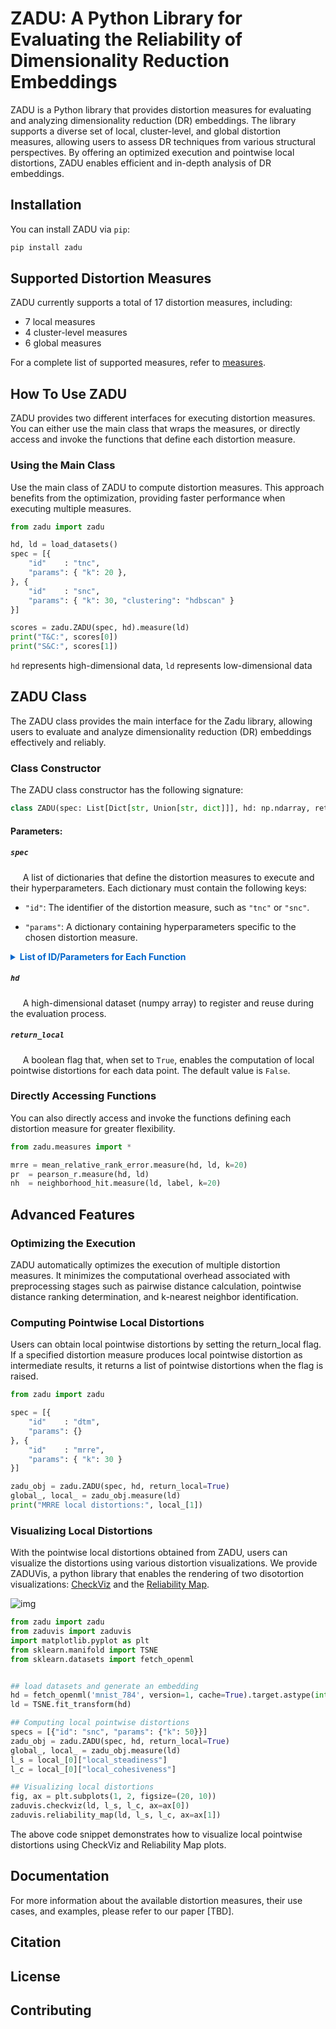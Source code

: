 # ZADU: A Python Library for Evaluating the Reliability of Dimensionality Reduction Embeddings

ZADU is a Python library that provides distortion measures for evaluating and analyzing dimensionality reduction (DR) embeddings. The library supports a diverse set of local, cluster-level, and global distortion measures, allowing users to assess DR techniques from various structural perspectives. By offering an optimized execution and pointwise local distortions, ZADU enables efficient and in-depth analysis of DR embeddings.


## Installation

You can install ZADU via `pip`:

```bash
pip install zadu
```

## Supported Distortion Measures

ZADU currently supports a total of 17 distortion measures, including:

- 7 local measures
- 4 cluster-level measures
- 6 global measures

For a complete list of supported measures, refer to [measures](/src/zadu/measures).

## How To Use ZADU

ZADU provides two different interfaces for executing distortion measures.
You can either use the main class that wraps the measures, or directly access and invoke the functions that define each distortion measure.

### Using the Main Class

Use the main class of ZADU to compute distortion measures.
This approach benefits from the optimization, providing faster performance when executing multiple measures.


```python
from zadu import zadu

hd, ld = load_datasets()
spec = [{
    "id"    : "tnc",
    "params": { "k": 20 },
}, {
    "id"    : "snc",
    "params": { "k": 30, "clustering": "hdbscan" }
}]

scores = zadu.ZADU(spec, hd).measure(ld)
print("T&C:", scores[0])
print("S&C:", scores[1])

```

`hd` represents high-dimensional data, `ld` represents low-dimensional data

## ZADU Class

The ZADU class provides the main interface for the Zadu library, allowing users to evaluate and analyze dimensionality reduction (DR) embeddings effectively and reliably.

### Class Constructor

The ZADU class constructor has the following signature:

```python
class ZADU(spec: List[Dict[str, Union[str, dict]]], hd: np.ndarray, return_local: bool = False)

```

#### Parameters:

##### `spec` 
&nbsp;&nbsp;&nbsp;&nbsp;
A list of dictionaries that define the distortion measures to execute and their hyperparameters.
Each dictionary must contain the following keys:
  * `"id"`: The identifier of the distortion measure, such as `"tnc"` or `"snc"`.

  * `"params"`: A dictionary containing hyperparameters specific to the chosen distortion measure.

<details>
<summary style="cursor: pointer; font-weight: bold; color: #0066cc;">List of ID/Parameters for Each Function</summary>

### Local Measures

| Measure | ID | Parameters | Range | Optimum |
|---------|----|------------|-------|---------|
| Trustworthiness & Continuity | tnc | `k=20` | [0.5, 1] | 1 |
| Mean Relative Rank Errors | mrre | `k=20` | [0, 1] | 1 | 
| Local Continuity Meta-Criteria | lcmc | `k=20` | [0, 1] | 1 |
| Neighborhood hit | nh | `k=20` | [0, 1] | 1 |
| Neighbor Dissimilarity | nd | `k=20` | R+ | 0 |
| Class-Aware Trustworthiness & Continuity | ca_tnc | `k=20` | [0.5, 1] | 1|
| Procrustes Measure | proc | `k=20` | R+ | 0 |

### Cluster-level

| Measure | ID | Parameters | Range | Optimum |
|---------|----|------------|-------|---------|
| Steadiness & Cohesiveness | snc | `iteration=150, walk_num_ratio=0.3, alpha=0.1, k=50, clustering_strategy="dbscan"` | [0, 1] | 1 |
| Distance Consistency | dsc | | [0.5, 1] | 0.5 | 
| Internal Validation Measures | ivm | `measure="silhouette"` | Depends on IVM | Depends on IVM |
| Clustering + External Clustering Validation Measures | c_evm | `measure="arand", clustering="kmeans", clustering_args=None` | Depends on EVM | Depends on EVM |

### Global

| Measure | ID | Parameters | Range | Optimum |
|---------|----|------------|-------|---------|
| Stress | stress | | R+ | 0 |
| Kullback-Leibler Divergence | kl_div | `sigma=0.1` | R+ | 0 |
| Distance-to-Measure | dtm | `sigma=0.1` | R+ | 0 |
| Topographic Product | topo | `k=20` | R | 0 |
| Pearson’s correlation coefficient | pr | | [-1, 1] | 1
| Spearman’s rank correlation coefficient | srho | | [-1, 1] | 1


</details>

##### `hd`
&nbsp;&nbsp;&nbsp;&nbsp;
A high-dimensional dataset (numpy array) to register and reuse during the evaluation process.


##### `return_local`
&nbsp;&nbsp;&nbsp;&nbsp;
A boolean flag that, when set to `True`, enables the computation of local pointwise distortions for each data point. The default value is `False`.


### Directly Accessing Functions

You can also directly access and invoke the functions defining each distortion measure for greater flexibility.

```python
from zadu.measures import *

mrre = mean_relative_rank_error.measure(hd, ld, k=20)
pr  = pearson_r.measure(hd, ld)
nh  = neighborhood_hit.measure(ld, label, k=20)
```

## Advanced Features

### Optimizing the Execution

ZADU automatically optimizes the execution of multiple distortion measures. It minimizes the computational overhead associated with preprocessing stages such as pairwise distance calculation, pointwise distance ranking determination, and k-nearest neighbor identification.

### Computing Pointwise Local Distortions

Users can obtain local pointwise distortions by setting the return_local flag. If a specified distortion measure produces local pointwise distortion as intermediate results, it returns a list of pointwise distortions when the flag is raised.

```python
from zadu import zadu

spec = [{
    "id"    : "dtm",
    "params": {}
}, {
    "id"    : "mrre",
    "params": { "k": 30 }
}]

zadu_obj = zadu.ZADU(spec, hd, return_local=True)
global_, local_ = zadu_obj.measure(ld)
print("MRRE local distortions:", local_[1])

```

### Visualizing Local Distortions

With the pointwise local distortions obtained from ZADU, users can visualize the distortions using various distortion visualizations. We provide ZADUVis, a python library that enables the rendering of two disotortion visualizations: [CheckViz](https://onlinelibrary.wiley.com/doi/full/10.1111/j.1467-8659.2010.01835.x) and the [Reliability Map](https://arxiv.org/abs/2209.10042).


![img](https://user-images.githubusercontent.com/38465539/235427171-94dcc220-7cbb-4ee6-94b3-20cc96ffbfa8.png)

```python
from zadu import zadu
from zaduvis import zaduvis
import matplotlib.pyplot as plt
from sklearn.manifold import TSNE
from sklearn.datasets import fetch_openml


## load datasets and generate an embedding
hd = fetch_openml('mnist_784', version=1, cache=True).target.astype(int)[::7]
ld = TSNE.fit_transform(hd)

## Computing local pointwise distortions
specs = [{"id": "snc", "params": {"k": 50}}]
zadu_obj = zadu.ZADU(spec, hd, return_local=True)
global_, local_ = zadu_obj.measure(ld)
l_s = local_[0]["local_steadiness"]
l_c = local_[0]["local_cohesiveness"]

## Visualizing local distortions
fig, ax = plt.subplots(1, 2, figsize=(20, 10))
zaduvis.checkviz(ld, l_s, l_c, ax=ax[0])
zaduvis.reliability_map(ld, l_s, l_c, ax=ax[1])

```


The above code snippet demonstrates how to visualize local pointwise distortions using CheckViz and Reliability Map plots.

## Documentation

For more information about the available distortion measures, their use cases, and examples, please refer to our paper [TBD].

## Citation

## License

## Contributing
